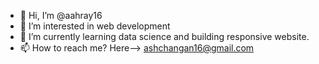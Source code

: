 - 👋 Hi, I’m @aahray16
- 👀 I’m interested in web development
- 🌱 I’m currently learning data science and building responsive website.
- 📫 How to reach me? Here--> ashchangan16@gmail.com

<!---
aahray16/aahray16 is a ✨ special ✨ repository because its `README.md` (this file) appears on your GitHub profile.
You can click the Preview link to take a look at your changes.
--->
